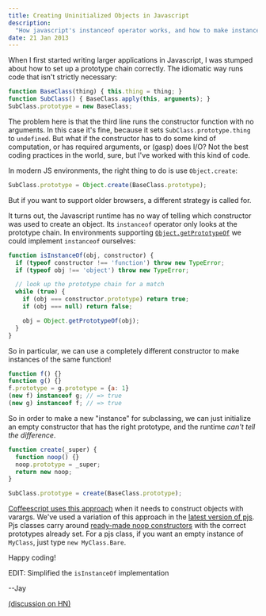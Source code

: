 ```yaml
---
title: Creating Uninitialized Objects in Javascript
description:
  "How javascript's instanceof operator works, and how to make instances of classes without running the constructor"
date: 21 Jan 2013
---
```


When I first started writing larger applications in Javascript, I was stumped about how to set up a prototype chain correctly.  The idiomatic way runs code that isn't strictly necessary:

``` js
function BaseClass(thing) { this.thing = thing; }
function SubClass() { BaseClass.apply(this, arguments); }
SubClass.prototype = new BaseClass;
```

The problem here is that the third line runs the constructor function with no arguments.  In this case it's fine, because it sets `SubClass.prototype.thing` to `undefined`.  But what if the constructor has to do some kind of computation, or has required arguments, or (gasp) does I/O?  Not the best coding practices in the world, sure, but I've worked with this kind of code.

In modern JS environments, the right thing to do is use `Object.create`:

``` js
SubClass.prototype = Object.create(BaseClass.prototype);
```

But if you want to support older browsers, a different strategy is called for.

It turns out, the Javascript runtime has no way of telling which constructor was used to create an object.  Its `instanceof` operator only looks at the prototype chain.  In environments supporting [`Object.getPrototypeOf`][getPrototypeOf] we could implement `instanceof` ourselves:

``` js
function isInstanceOf(obj, constructor) {
  if (typeof constructor !== 'function') throw new TypeError;
  if (typeof obj !== 'object') throw new TypeError;

  // look up the prototype chain for a match
  while (true) {
    if (obj === constructor.prototype) return true;
    if (obj === null) return false;

    obj = Object.getPrototypeOf(obj);
  }
}
```

So in particular, we can use a completely different constructor to make instances of the same function!

``` js
function f() {}
function g() {}
f.prototype = g.prototype = {a: 1}
(new f) instanceof g; // => true
(new g) instanceof f; // => true
```

So in order to make a new "instance" for subclassing, we can just initialize an empty constructor that has the right prototype, and the runtime *can't tell the difference*.

``` js
function create(_super) {
  function noop() {}
  noop.prototype = _super;
  return new noop;
}

SubClass.prototype = create(BaseClass.prototype);
```

[Coffeescript uses this approach][coffeescript varargs] when it needs to construct objects with varargs.  We've used a variation of this approach in the [latest version of pjs][pjs v3.0.0].  Pjs classes carry around [ready-made noop constructors][pjs bare] with the correct prototypes already set.  For a pjs class, if you want an empty instance of `MyClass`, just type `new MyClass.Bare`.

Happy coding!

EDIT: Simplified the `isInstanceOf` implementation

--Jay

[(discussion on HN)][hn]

[getPrototypeOf]: https://developer.mozilla.org/en-US/docs/Web/JavaScript/Reference/Global_Objects/Object/getPrototypeOf "Object.getPrototypeOf"
[coffeescript varargs]: http://coffeescript.org/documentation/docs/nodes.html#section-60 "Coffeescript vararg constructors"
[pjs bare]: https://github.com/jayferd/pjs/blob/v3.0.0/src/p.js#L28 "Pjs Bare class"
[pjs v3.0.0]: https://github.com/jayferd/pjs/tree/v3.0.0 "Pjs v3.0.0"
[hn]: http://news.ycombinator.com/item?id=5106165

